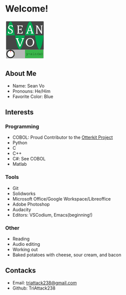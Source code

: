 # Welcome!

<img src="https://github.com/TriAttack238/TriAttack238/blob/main/Vo_B_Logo(2).jpg"  width="25%" height="25%">

## About Me
- Name: Sean Vo
- Pronouns: He/Him
- Favorite Color: Blue

## Interests

### Programming

- COBOL: Proud Contributor to the [Otterkit Project](https://github.com/otterkit)
- Python
- C
- C++
- C#: See COBOL
- Matlab

### Tools

- Git
- Solidworks
- Microsoft Office/Google Workspace/Libreoffice
- Adobe Photoshop
- Audacity
- Editors: VSCodium, Emacs(beginning!)

### Other

- Reading
- Audio editing
- Working out
- Baked potatoes with cheese, sour cream, and bacon

## Contacks

- Email: triattack238@gmail.com
- Github: TriAttack238

<!--
**TriAttack238/TriAttack238** is a ✨ _special_ ✨ repository because its `README.md` (this file) appears on your GitHub profile.

Here are some ideas to get you started:

- 🔭 I’m currently working on ...
- 🌱 I’m currently learning ...
- 👯 I’m looking to collaborate on ...
- 🤔 I’m looking for help with ...
- 💬 Ask me about ...
- 📫 How to reach me: ...
- 😄 Pronouns: ...
- ⚡ Fun fact: ...
-->
